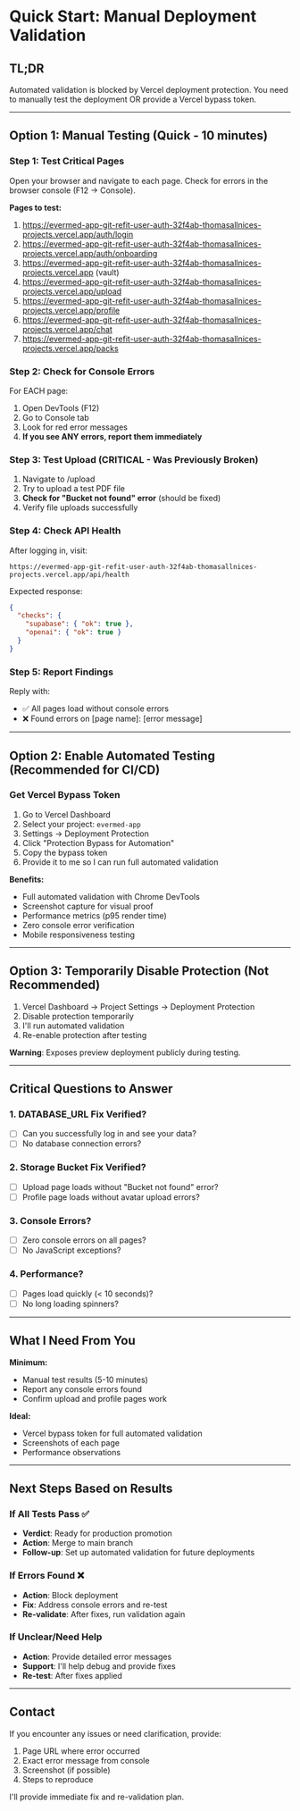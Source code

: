 # Quick Start: Manual Deployment Validation

## TL;DR

Automated validation is blocked by Vercel deployment protection. You need to manually test the deployment OR provide a Vercel bypass token.

---

## Option 1: Manual Testing (Quick - 10 minutes)

### Step 1: Test Critical Pages
Open your browser and navigate to each page. Check for errors in the browser console (F12 → Console).

**Pages to test:**
1. https://evermed-app-git-refit-user-auth-32f4ab-thomasallnices-projects.vercel.app/auth/login
2. https://evermed-app-git-refit-user-auth-32f4ab-thomasallnices-projects.vercel.app/auth/onboarding
3. https://evermed-app-git-refit-user-auth-32f4ab-thomasallnices-projects.vercel.app (vault)
4. https://evermed-app-git-refit-user-auth-32f4ab-thomasallnices-projects.vercel.app/upload
5. https://evermed-app-git-refit-user-auth-32f4ab-thomasallnices-projects.vercel.app/profile
6. https://evermed-app-git-refit-user-auth-32f4ab-thomasallnices-projects.vercel.app/chat
7. https://evermed-app-git-refit-user-auth-32f4ab-thomasallnices-projects.vercel.app/packs

### Step 2: Check for Console Errors
For EACH page:
1. Open DevTools (F12)
2. Go to Console tab
3. Look for red error messages
4. **If you see ANY errors, report them immediately**

### Step 3: Test Upload (CRITICAL - Was Previously Broken)
1. Navigate to /upload
2. Try to upload a test PDF file
3. **Check for "Bucket not found" error** (should be fixed)
4. Verify file uploads successfully

### Step 4: Check API Health
After logging in, visit:
```
https://evermed-app-git-refit-user-auth-32f4ab-thomasallnices-projects.vercel.app/api/health
```

Expected response:
```json
{
  "checks": {
    "supabase": { "ok": true },
    "openai": { "ok": true }
  }
}
```

### Step 5: Report Findings
Reply with:
- ✅ All pages load without console errors
- ❌ Found errors on [page name]: [error message]

---

## Option 2: Enable Automated Testing (Recommended for CI/CD)

### Get Vercel Bypass Token
1. Go to Vercel Dashboard
2. Select your project: `evermed-app`
3. Settings → Deployment Protection
4. Click "Protection Bypass for Automation"
5. Copy the bypass token
6. Provide it to me so I can run full automated validation

**Benefits:**
- Full automated validation with Chrome DevTools
- Screenshot capture for visual proof
- Performance metrics (p95 render time)
- Zero console error verification
- Mobile responsiveness testing

---

## Option 3: Temporarily Disable Protection (Not Recommended)

1. Vercel Dashboard → Project Settings → Deployment Protection
2. Disable protection temporarily
3. I'll run automated validation
4. Re-enable protection after testing

**Warning**: Exposes preview deployment publicly during testing.

---

## Critical Questions to Answer

### 1. DATABASE_URL Fix Verified?
- [ ] Can you successfully log in and see your data?
- [ ] No database connection errors?

### 2. Storage Bucket Fix Verified?
- [ ] Upload page loads without "Bucket not found" error?
- [ ] Profile page loads without avatar upload errors?

### 3. Console Errors?
- [ ] Zero console errors on all pages?
- [ ] No JavaScript exceptions?

### 4. Performance?
- [ ] Pages load quickly (< 10 seconds)?
- [ ] No long loading spinners?

---

## What I Need From You

**Minimum:**
- Manual test results (5-10 minutes)
- Report any console errors found
- Confirm upload and profile pages work

**Ideal:**
- Vercel bypass token for full automated validation
- Screenshots of each page
- Performance observations

---

## Next Steps Based on Results

### If All Tests Pass ✅
- **Verdict**: Ready for production promotion
- **Action**: Merge to main branch
- **Follow-up**: Set up automated validation for future deployments

### If Errors Found ❌
- **Action**: Block deployment
- **Fix**: Address console errors and re-test
- **Re-validate**: After fixes, run validation again

### If Unclear/Need Help
- **Action**: Provide detailed error messages
- **Support**: I'll help debug and provide fixes
- **Re-test**: After fixes applied

---

## Contact

If you encounter any issues or need clarification, provide:
1. Page URL where error occurred
2. Exact error message from console
3. Screenshot (if possible)
4. Steps to reproduce

I'll provide immediate fix and re-validation plan.
